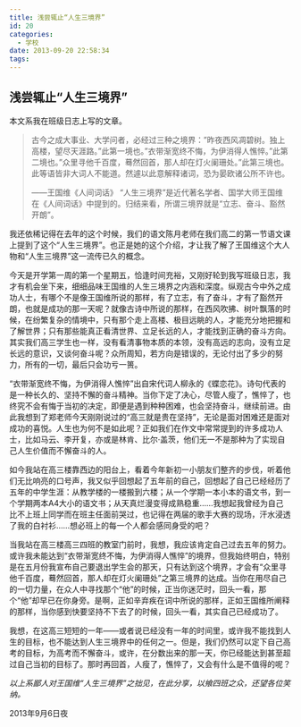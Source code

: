 ```yaml
---
title: 浅尝辄止“人生三境界”
id: 20
categories:
  - 学校
date: 2013-09-20 22:58:34
tags:
---
```


## 浅尝辄止“人生三境界”

本文系我在班级日志上写的文章。
> 古今之成大事业、大学问者，必经过三种之境界：”昨夜西风凋碧树。独上高楼，望尽天涯路。”此第一境也。”衣带渐宽终不悔，为伊消得人憔悴。”此第二境也。”众里寻他千百度，蓦然回首，那人却在灯火阑珊处。”此第三境也。此等语皆非大词人不能道。然遽以此意解释诸词，恐为晏欧诸公所不许也。
> 
> 
> ——王国维《人间词话》
“人生三境界”是近代著名学者、国学大师王国维在《人间词话》中提到的。归结来看，所谓三境界就是“立志、奋斗、豁然开朗”。

我还依稀记得在去年的这个时候，我们的语文陈月老师在我们高二的第一节语文课上提到了这个“人生三境界”。也正是她的这个介绍，才让我了解了王国维这个大人物和“人生三境界”这一流传已久的概念。

今天是开学第一周的第一个星期五，恰逢时间充裕，又刚好轮到我写班级日志，我才有机会坐下来，细细品味王国维的人生三境界之内涵和深度。纵观古今中外之成功人士，有哪个不是像王国维所说的那样，有了立志，有了奋斗，才有了豁然开朗，也就是成功的那一天呢？就像古诗中所说的那样，在西风吹拂、树叶飘落的时候，在纷繁复杂的情境中，只有那个走上高楼、极目远眺的人，才能充分地把握和了解世界；只有那些能真正看清世界、立足长远的人，才能找到正确的奋斗方向。其实我们高三学生也一样，没有看清事物本质的本领，没有高远的志向，没有立足长远的意识，又谈何奋斗呢？众所周知，若方向是错误的，无论付出了多少的努力，所有的一切，最后只会功亏一篑。

“衣带渐宽终不悔，为伊消得人憔悴”出自宋代词人柳永的《蝶恋花》。诗句代表的是一种长久的、坚持不懈的奋斗精神。当你下定了决心，尽管人瘦了，憔悴了，也终究不会有悔于当初的决定，即便是遇到种种困难，也会坚持奋斗，继续前进。由此我想到了郑老师今天刚刚说过的“高三就是贵在坚持”，无论是面对困难还是面对成功的喜悦。人生也为何不是如此呢？正如我们在作文中常常提到的许多成功人士，比如马云、李开复，亦或是林肯、比尔·盖茨，他们无一不是那种为了实现自己人生价值而不懈奋斗的人。

如今我站在高三楼靠西边的阳台上，看着今年新初一小朋友们整齐的步伐，听着他们无比响亮的口号声，我又似乎回想起了五年前的自己，回想起了自己已经经历了五年的中学生涯：从教学楼的一楼搬到六楼；从一个学期一本小本的语文书，到一个学期两本A4大小的语文书；从天真烂漫变得成熟稳重……我想起我曾经为自己比不上班上同学而在班主任面前哭过，也记得在两届的歌手大赛的现场，汗水浸透了我的白衬衫……想必班上的每一个人都会感同身受的吧？

当我站在高三楼高三四班的教室门前时，我想，我应该肯定自己过去五年的努力。或许我未能达到“衣带渐宽终不悔，为伊消得人憔悴”的境界，但我始终明白，特别是在五月份我宣布自己要退出学生会的那天，只有达到这个境界，才会有“众里寻他千百度，蓦然回首，那人却在灯火阑珊处”之第三境界的达成。当你在用尽自己的一切力量，在众人中寻找那个“他”的时候，正当你迷茫时，回头一看，那个“他”却早已在你身旁。是啊，正如辛弃疾在词中所说的那样，正如王国维所阐释的那样，当你感到快要坚持不下去了的时候，回头一看，其实自己已经成功了。

我想，在这高三短短的一年——或者说已经没有一年的时间里，或许我不能找到人生的目标，也不能达到人生三境界中的任何之一。但是，我们仍然可以定下自己高考的目标，为高考而不懈奋斗，或许，在分数出来的那一天，你已经能达到甚至超过自己当初的目标了。那时再回首，人瘦了，憔悴了，又会有什么是不值得的呢？

_以上系鄙人对王国维“人生三境界”之拙见，在此分享，以飨四班之众，还望各位笑纳。_

2013年9月6日夜